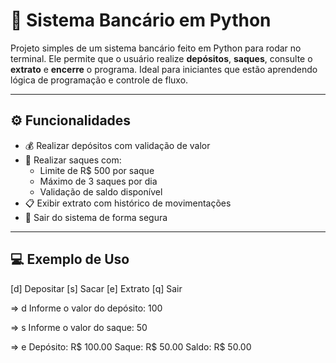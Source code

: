 # 🏦 Sistema Bancário em Python

Projeto simples de um sistema bancário feito em Python para rodar no terminal. Ele permite que o usuário realize **depósitos**, **saques**, consulte o **extrato** e **encerre** o programa. Ideal para iniciantes que estão aprendendo lógica de programação e controle de fluxo.

---

## ⚙️ Funcionalidades

- 💰 Realizar depósitos com validação de valor
- 💸 Realizar saques com:
  - Limite de R$ 500 por saque
  - Máximo de 3 saques por dia
  - Validação de saldo disponível
- 📋 Exibir extrato com histórico de movimentações
- 🚪 Sair do sistema de forma segura

---

## 💻 Exemplo de Uso
[d] Depositar
[s] Sacar 
[e] Extrato
[q] Sair

=> d
Informe o valor do depósito: 100

=> s
Informe o valor do saque: 50

=> e
Depósito: R$ 100.00
Saque: R$ 50.00
Saldo: R$ 50.00

